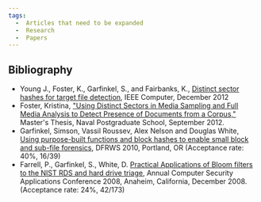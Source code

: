 ```yaml
---
tags:
  -  Articles that need to be expanded
  -  Research
  -  Papers
---
```

## Bibliography

- Young J., Foster, K., Garfinkel, S., and Fairbanks, K., [Distinct
  sector hashes for target file
  detection](http://simson.net/clips/academic/2012.IEEE.SectorHashing.pdf),
  IEEE Computer, December 2012
- Foster, Kristina, ["Using Distinct Sectors in Media Sampling and Full
  Media Analysis to Detect Presence of Documents from a
  Corpus,"](http://simson.net/ref/2012/kmf_thesis.pdf) Master's Thesis,
  Naval Postgraduate School, September 2012.
- Garfinkel, Simson, Vassil Roussev, Alex Nelson and Douglas White,
  [Using purpose-built functions and block hashes to enable small block
  and sub-file
  forensics](http://simson.net/clips/academic/2010.DFRWS.SmallBlockForensics.pdf),
  DFRWS 2010, Portland, OR (Acceptance rate: 40%, 16/39)
- Farrell, P., Garfinkel, S., White, D. [Practical Applications of Bloom
  filters to the NIST RDS and hard drive
  triage](http://simson.net/clips/academic/2008.ACSAC.Bloom.pdf), Annual
  Computer Security Applications Conference 2008, Anaheim, California,
  December 2008. (Acceptance rate: 24%, 42/173)